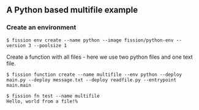 ## A Python based multifile example

### Create an environment

```
$ fission env create --name python --image fission/python-env --version 3 --poolsize 1
```

Create a function with all files - here we use two python files and one text file.

```
$ fission function create --name multifile --env python --deploy main.py --deploy message.txt --deploy readfile.py --entrypoint main.main
```


```
$ fission fn test --name multifile
Hello, world from a file!%
```
